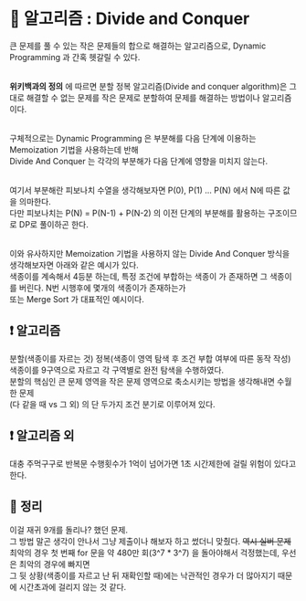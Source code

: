 # 🔣 알고리즘 : Divide and Conquer

큰 문제를 풀 수 있는 작은 문제들의 합으로 해결하는 알고리즘으로, Dynamic Programming 과 간혹 헷갈릴 수 있다.<br><br>

**위키백과의 정의** 에 따르면 분할 정복 알고리즘(Divide and conquer algorithm)은 그대로 해결할 수 없는 문제를 작은 문제로 분할하여 문제를 해결하는 방법이나 알고리즘이다.<br><br>

구체적으로는 Dynamic Programming 은 부분해를 다음 단계에 이용하는 Memoization 기법을 사용하는데 반해<br>
Divide And Conquer 는 각각의 부분해가 다음 단계에 영향을 미치지 않는다.<br><br>

여기서 부분해란 피보나치 수열을 생각해보자면 P(0), P(1) ... P(N) 에서 N에 따른 값을 의마한다.<br>
다만 피보나치는 P(N) = P(N-1) + P(N-2) 의 이전 단계의 부분해를 활용하는 구조이므로 DP로 풀이하곤 한다.<br><br>

이와 유사하지만 Memoization 기법을 사용하지 않는 Divide And Conquer 방식을 생각해보자면 아래와 같은 예시가 있다.<br>
색종이를 계속해서 4등분 하는데, 특정 조건에 부합하는 색종이 가 존재하면  그 색종이를 버린다. N번 시행후에 몇개의 색종이가 존재하는가<br>
또는 Merge Sort 가 대표적인 예시이다.

## ❗ 알고리즘

분할(색종이를 자르는 것) 정복(색종이 영역 탐색 후 조건 부합 여부에 따른 동작 작성)<br>
색종이를 9구역으로 자르고 각 구역별로 완전 탐색을 수행하였다.<br>
분할의 핵심인 큰 문제 영역을 작은 문제 영역으로 축소시키는 방법을 생각해내면 수월한 문제<br>
(다 같을 때 vs 그 외) 의 단 두가지 조건 분기로 이루어져 있다.

## ❗ 알고리즘 외

대충 주먹구구로 반복문 수행횟수가 1억이 넘어가면 1초 시간제한에 걸릴 위험이 있다고 한다.

## 🙂 정리

이걸 재귀 9개를 돌리나? 했던 문제.<br>
그 방법 말곤 생각이 안나서 그냥 제출이나 해보자 하고 썼더니 맞췄다. ~~역시 실버 문제~~<br>
최악의 경우 첫 번째 for 문을 약 480만 회(3^7 * 3^7) 을 돌아야해서 걱정했는데, 우선은 최악의 경우에 빠지면<br>
그 뒷 상황(색종이를 자르고 난 뒤 재확인할 때)에는 낙관적인 경우가 더 많아지기 때문에 시간초과에 걸리지 않는 것 같다. <br>

